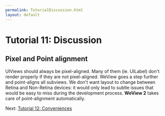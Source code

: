 ```yaml
---
permalink: TutorialDiscussion.html
layout: default
---
```


# Tutorial 11: Discussion


<!-- TEMPLATE START -->

## Pixel and Point alignment

UIViews should always be pixel-aligned.  Many of them (ie. UILabel) don't render properly if they are not pixel-aligned.  WeView goes a step further and point-aligns all subviews.  We don't want layout to change between Retina and Non-Retina devices: it would only lead to subtle issues that would be easy to miss during the development process.  **WeView 2** takes care of point-alignment automatically.


<!-- TEMPLATE END -->

<p class="nextLink">Next:  <a href="TutorialConvenience.html">Tutorial 12: Conveniences</a></p>